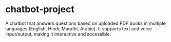 # chatbot-project
A chatbot that answers questions based on uploaded PDF books in multiple languages (English, Hindi, Marathi, Arabic). It supports text and voice input/output, making it interactive and accessible.
